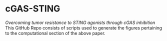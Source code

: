 # cGAS-STING
*Overcoming tumor resistance to STING agonists through cGAS inhibition*
This GitHub Repo consists of scripts used to generate the figures pertaining to the computational section of the above paper.
